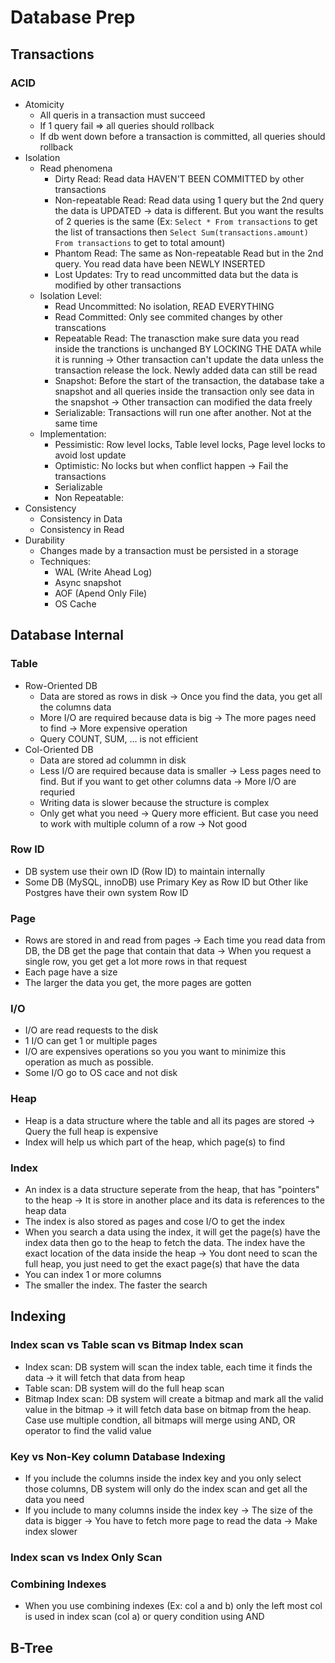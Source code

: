 # Database Prep
## Transactions
### ACID
- Atomicity
  - All queris in a transaction must succeed
  - If 1 query fail => all queries should rollback
  - If db went down before a transaction is committed, all queries should rollback
- Isolation
  - Read phenomena
    - Dirty Read: Read data HAVEN'T BEEN COMMITTED by other transactions
    - Non-repeatable Read: Read data using 1 query but the 2nd query the data is UPDATED -> data is different. But you want the results of 2 queries is the same (Ex: `Select * From transactions` to get the list of transactions then `Select Sum(transactions.amount) From transactions` to get to total amount)
    - Phantom Read: The same as Non-repeatable Read but in the 2nd query. You read data have been NEWLY INSERTED
    - Lost Updates: Try to read uncommitted data but the data is modified by other transactions
  - Isolation Level:
    - Read Uncommitted: No isolation, READ EVERYTHING
    - Read Committed: Only see commited changes by other transcations
    - Repeatable Read: The tranasction make sure data you read inside the tranctions is unchanged BY LOCKING THE DATA while it is running -> Other transaction can't update the data unless the transaction release the lock. Newly added data can still be read
    - Snapshot: Before the start of the transaction, the database take a snapshot and all queries inside the transaction only see data in the snapshot -> Other transaction can modified the data freely
    - Serializable: Transactions will run one after another. Not at the same time
  - Implementation:
    - Pessimistic: Row level locks, Table level locks, Page level locks to avoid lost update
    - Optimistic: No locks but when conflict happen -> Fail the transactions
    - Serializable
    - Non Repeatable:
- Consistency
  - Consistency in Data
  - Consistency in Read
- Durability
  - Changes made by a transaction must be persisted in a storage
  - Techniques:
    - WAL (Write Ahead Log)
    - Async snapshot
    - AOF (Apend Only File)
    - OS Cache

## Database Internal
### Table
- Row-Oriented DB
  - Data are stored as rows in disk -> Once you find the data, you get all the columns data
  - More I/O are required because data is big -> The more pages need to find -> More expensive operation
  - Query COUNT, SUM, ... is not efficient
- Col-Oriented DB
  - Data are stored ad colummn in disk
  - Less I/O are required because data is smaller -> Less pages need to find. But if you want to get other columns data -> More I/O are requried
  - Writing data is slower because the structure is complex
  - Only get what you need -> Query more efficient. But case you need to work with multiple column of a row -> Not good
### Row ID
- DB system use their own ID (Row ID) to maintain internally
- Some DB (MySQL, innoDB) use Primary Key as Row ID but Other like Postgres have their own system Row ID
### Page
- Rows are stored in and read from pages -> Each time you read data from DB, the DB get the page that contain that data -> When you request a single row, you get get a lot more rows in that request
- Each page have a size
- The larger the data you get, the more pages are gotten
### I/O
- I/O are read requests to the disk
- 1 I/O can get 1 or multiple pages
- I/O are expensives operations so you you want to minimize this operation as much as possible.
- Some I/O go to OS cace and not disk
### Heap
- Heap is a data structure where the table and all its pages are stored -> Query the full heap is expensive
- Index will help us which part of the heap, which page(s) to find
### Index
- An index is a data structure seperate from the heap, that has "pointers" to the heap -> It is store in another place and its data is references to the heap data
- The index is also stored as pages and cose I/O to get the index
- When you search a data using the index, it will get the page(s) have the index data then go to the heap to fetch the data. The index have the exact location of the data inside the heap -> You dont need to scan the full heap, you just need to get the exact page(s) that have the data
- You can index 1 or more columns
- The smaller the index. The faster the search 

## Indexing
### Index scan vs Table scan vs Bitmap Index scan
- Index scan: DB system will scan the index table, each time it finds the data -> it will fetch that data from heap
- Table scan: DB system will do the full heap scan
- Bitmap Index scan: DB system will create a bitmap and mark all the valid value in the bitmap -> it will fetch data base on bitmap from the heap. Case use multiple condtion, all bitmaps will merge using AND, OR operator to find the valid value
### Key vs Non-Key column Database Indexing
- If you include the columns inside the index key and you only select those columns, DB system will only do the index scan and get all the data you need
- If you include to many columns inside the index key -> The size of the data is bigger -> You have to fetch more page to read the data -> Make index slower
### Index scan vs Index Only Scan
### Combining Indexes
- When you use combining indexes (Ex: col a and b) only the left most col is used in index scan (col a) or query condition using AND

## B-Tree

